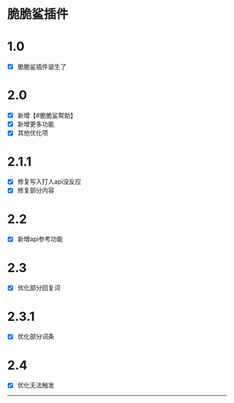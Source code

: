 # 脆脆鲨插件
# 1.0

- [x] 脆脆鲨插件诞生了 

# 2.0

- [x] 新增【#脆脆鲨帮助】
- [x] 新增更多功能
- [x] 其他优化项

# 2.1.1

- [x] 修复写入打人api没反应
- [x] 修复部分内容

# 2.2

- [x] 新增api参考功能

# 2.3

- [x] 优化部分回复词

# 2.3.1

- [x] 优化部分词条

# 2.4

- [x] 优化无法触发

---